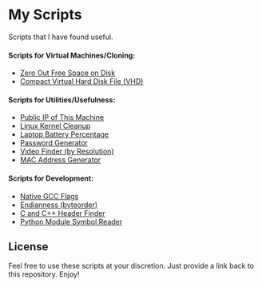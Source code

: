 My Scripts
==========
Scripts that I have found useful.


#### Scripts for Virtual Machines/Cloning:
 * [Zero Out Free Space on Disk](https://github.com/thetinkeringtypist/scripts/blob/master/zero-disk.sh)
 * [Compact Virtual Hard Disk File (VHD)](https://github.com/thetinkeringtypist/scripts/blob/master/compact-vhd.ps1)

#### Scripts for Utilities/Usefulness:
 * [Public IP of This Machine](https://github.com/thetinkeringtypist/scripts/blob/master/public-ip.sh)
 * [Linux Kernel Cleanup](https://github.com/thetinkeringtypist/scripts/blob/master/kernel-cleanup.sh)
 * [Laptop Battery Percentage](https://github.com/thetinkeringtypist/scripts/blob/master/battery.sh)
 * [Password Generator](https://github.com/thetinkeringtypist/scripts/blob/master/genpw.sh)
 * [Video Finder (by Resolution)](https://github.com/thetinkeringtypist/scripts/blob/master/video-finder.sh)
 * [MAC Address Generator](https://github.com/thetinkeringtypist/scripts/blob/master/genmac.sh)

#### Scripts for Development:
 * [Native GCC Flags](https://github.com/thetinkeringtypist/scripts/blob/master/gcc-flags.sh)
 * [Endianness (byteorder)](https://github.com/thetinkeringtypist/scripts/blob/master/endianness.py)
 * [C and C++ Header Finder](https://github.com/thetinkeringtypist/scripts/blob/master/find-headers.sh)
 * [Python Module Symbol Reader](https://github.com/thetinkeringtypist/scripts/blob/master/pymod-symbols.py)



License
-------
Feel free to use these scripts at your discretion. Just provide a link back to
this repository. Enjoy!

